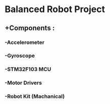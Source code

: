 # Balanced Robot Project



## +Components :

### -Accelerometer
### -Gyroscope
### -STM32F103 MCU
### -Motor Drivers
### -Robot Kit (Machanical) 